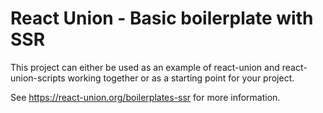 # React Union - Basic boilerplate with SSR

This project can either be used as an example of react-union and react-union-scripts working together or as a starting point for your project.

See https://react-union.org/boilerplates-ssr for more information.
